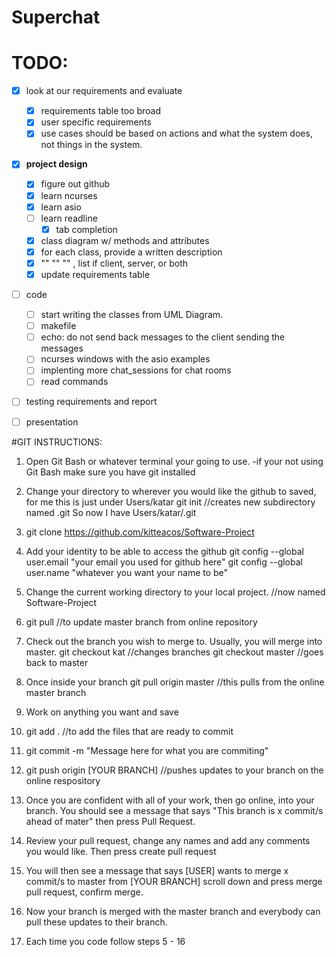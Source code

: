 # Superchat



# TODO:
- [x] look at our requirements and evaluate
  * [x] requirements table too broad
  * [x] user specific requirements
  * [x] use cases should be based on actions and what the system does, not things in the system.
- [x] **project design**
  * [x] figure out github
  * [x] learn ncurses
  * [x] learn asio
  * [ ] learn readline
    * [x] tab completion
  * [x] class diagram w/ methods and attributes
  * [x] for each class, provide a written description
  * [x] ""   ""   ""  , list if client, server, or both
  * [x] update requirements table
- [ ] code
  * [ ] start writing the classes from UML Diagram.
  * [ ] makefile
  * [ ] echo: do not send back messages to the client sending the messages
  * [ ] ncurses windows with the asio examples
  * [ ] implenting more chat_sessions for chat rooms
  * [ ] read commands
- [ ] testing requirements and report
- [ ] presentation


#GIT INSTRUCTIONS:
1. Open Git Bash or whatever terminal your going to use.
	-if your not using Git Bash make sure you have git installed

2. Change your directory to wherever you would like the github to saved, for me this is just under Users/katar
	git init //creates new subdirectory named .git
	So now I have Users/katar/.git

3. git clone https://github.com/kitteacos/Software-Project

4. Add your identity to be able to access the github
	git config --global user.email "your email you used for github here"
	git config --global user.name "whatever you want your name to be"

5. Change the current working directory to your local project. //now named Software-Project

6. git pull //to update master branch from online repository

7. Check out the branch you wish to merge to. Usually, you will merge into master.
	git checkout kat //changes branches
	git checkout master //goes back to master

8. Once inside your branch
	git pull origin master //this pulls from the online master branch

9. Work on anything you want and save

10. git add . //to add the files that are ready to commit

11. git commit -m "Message here for what you are commiting"

12. git push origin [YOUR BRANCH] //pushes updates to your branch on the online respository

13. Once you are confident with all of your work, then go online, into your branch.
You should see a message that says "This branch is x commit/s ahead of mater" then press Pull Request.

14. Review your pull request, change any names and add any comments you would like. Then press create pull request

15. You will then see a message that says [USER] wants to merge x commit/s to master from [YOUR BRANCH] scroll down and press merge pull request, confirm merge.

16. Now your branch is merged with the master branch and everybody can pull these updates to their branch.

17. Each time you code follow steps 5 - 16
